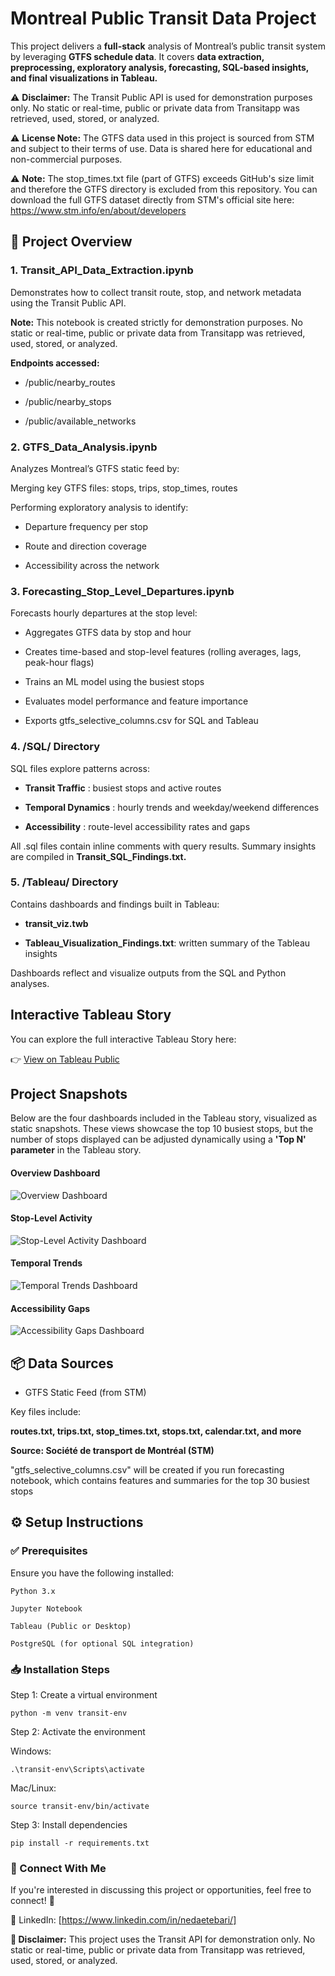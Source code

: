 # Montreal Public Transit Data Project

This project delivers a **full-stack** analysis of Montreal’s public transit system by leveraging **GTFS schedule data**. It covers **data extraction, preprocessing, exploratory analysis, forecasting, SQL-based insights, and final visualizations in Tableau.**

⚠️ **Disclaimer:** The Transit Public API is used for demonstration purposes only. No static or real-time, public or private data from Transitapp was retrieved, used, stored, or analyzed.

⚠️ **License Note:** The GTFS data used in this project is sourced from STM and subject to their terms of use. Data is shared here for educational and non-commercial purposes.

⚠️ **Note:** The stop_times.txt file (part of GTFS) exceeds GitHub's size limit and therefore the GTFS directory is excluded from this repository. You can download the full GTFS dataset directly from STM's official site here:
https://www.stm.info/en/about/developers


## 🔹 Project Overview

### 1. Transit_API_Data_Extraction.ipynb

Demonstrates how to collect transit route, stop, and network metadata using the Transit Public API.

**Note:** This notebook is created strictly for demonstration purposes. No static or real-time, public or private data from Transitapp was retrieved, used, stored, or analyzed.

**Endpoints accessed:**

- /public/nearby_routes

- /public/nearby_stops

- /public/available_networks

### 2. GTFS_Data_Analysis.ipynb

Analyzes Montreal’s GTFS static feed by:

Merging key GTFS files: stops, trips, stop_times, routes


Performing exploratory analysis to identify:

- Departure frequency per stop

- Route and direction coverage

- Accessibility across the network

### 3. Forecasting_Stop_Level_Departures.ipynb

Forecasts hourly departures at the stop level:

- Aggregates GTFS data by stop and hour

- Creates time-based and stop-level features (rolling averages, lags, peak-hour flags)

- Trains an ML model using the busiest stops

- Evaluates model performance and feature importance

- Exports gtfs_selective_columns.csv for SQL and Tableau

### 4. /SQL/ Directory

SQL files explore patterns across:

- **Transit Traffic** : busiest stops and active routes

- **Temporal Dynamics** : hourly trends and weekday/weekend differences

- **Accessibility** : route-level accessibility rates and gaps

All .sql files contain inline comments with query results. Summary insights are compiled in **Transit_SQL_Findings.txt.**

### 5. /Tableau/ Directory

Contains dashboards and findings built in Tableau:

- **transit_viz.twb**

- **Tableau_Visualization_Findings.txt**: written summary of the Tableau insights

Dashboards reflect and visualize outputs from the SQL and Python analyses.

## Interactive Tableau Story

You can explore the full interactive Tableau Story here:

👉 [View on Tableau Public](https://public.tableau.com/views/GTFSMontreal-Top30BusiestStops/Story)


## Project Snapshots

Below are the four dashboards included in the Tableau story, visualized as static snapshots. These views showcase the top 10 busiest stops, but the number of stops displayed can be adjusted dynamically using a **'Top N' parameter** in the Tableau story.

#### Overview Dashboard

![Overview Dashboard](images/dashboard_overview.png)

#### Stop-Level Activity

![Stop-Level Activity Dashboard](images/stop-Level.png)

#### Temporal Trends

![Temporal Trends Dashboard](images/Temporal.png)

#### Accessibility Gaps

![Accessibility Gaps Dashboard](images/Accessibility.png)


## 📦 Data Sources

- GTFS Static Feed (from STM)

Key files include: 

**routes.txt, trips.txt, stop_times.txt, stops.txt, calendar.txt, and more**

**Source: Société de transport de Montréal (STM)**

"gtfs_selective_columns.csv" will be created if you run forecasting notebook, which contains features and summaries for the top 30 busiest stops

## ⚙️ Setup Instructions

### ✅ Prerequisites

Ensure you have the following installed:
```
Python 3.x

Jupyter Notebook

Tableau (Public or Desktop)

PostgreSQL (for optional SQL integration)
```

### 📥 Installation Steps

Step 1: Create a virtual environment
```
python -m venv transit-env
```

Step 2: Activate the environment

Windows:
```
.\transit-env\Scripts\activate
```

Mac/Linux:
```
source transit-env/bin/activate
```

Step 3: Install dependencies
```
pip install -r requirements.txt
```

### 📩 Connect With Me
If you're interested in discussing this project or opportunities, feel free to connect! 🚀

💼 LinkedIn: [https://www.linkedin.com/in/nedaetebari/]

**🚨 Disclaimer:** This project uses the Transit API for demonstration only. No static or real-time, public or private data from Transitapp was retrieved, used, stored, or analyzed.
